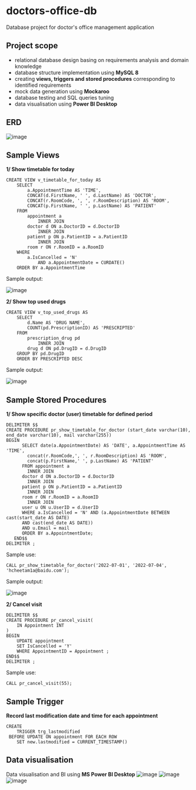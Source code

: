 # doctors-office-db
Database project for doctor's office management application

## Project scope 
  - relational database design basing on requirements analysis and domain knowledge  
  - database structure implementation using **MySQL 8**
  - creating **views, triggers and stored procedures** corresponding to identified requirements 
  - mock data generation using **Mockaroo** 
  - database testing and SQL queries tuning 
  - data visualisation using **Power BI Desktop** 

## ERD 
![image](https://user-images.githubusercontent.com/39102075/177207012-1fc6604d-cfaa-476a-923f-be68918836cd.png)

## Sample Views 
**1/ Show timetable for today**
```
CREATE VIEW v_timetable_for_today AS
    SELECT 
        a.AppointmentTime AS 'TIME',
        CONCAT(d.FirstName, ' ', d.LastName) AS 'DOCTOR',
        CONCAT(r.RoomCode, ', ', r.RoomDescription) AS 'ROOM',
        CONCAT(p.FirstName, ' ', p.LastName) AS 'PATIENT'
    FROM
        appointment a
            INNER JOIN
        doctor d ON a.DoctorID = d.DoctorID
            INNER JOIN
        patient p ON p.PatientID = a.PatientID
            INNER JOIN
        room r ON r.RoomID = a.RoomID
    WHERE
        a.IsCancelled = 'N'
            AND a.AppointmentDate = CURDATE()
    ORDER BY a.AppointmentTime
```
Sample output: 

![image](https://user-images.githubusercontent.com/39102075/177209826-a2acae95-8c7f-4005-8bfc-6d9485818921.png)

**2/ Show top used drugs**
```
CREATE VIEW v_top_used_drugs AS
    SELECT 
        d.Name AS 'DRUG NAME',
        COUNT(pd.PrescriptionID) AS 'PRESCRIPTED'
    FROM
        prescription_drug pd
            INNER JOIN
        drug d ON pd.DrugID = d.DrugID
    GROUP BY pd.DrugID
    ORDER BY PRESCRIPTED DESC
```
Sample output: 

![image](https://user-images.githubusercontent.com/39102075/177210469-056c208c-7745-48a8-ba7b-d6b1de28d1d0.png)

## Sample Stored Procedures
**1/ Show specific doctor (user) timetable for defined period**
```
DELIMITER $$
CREATE PROCEDURE pr_show_timetable_for_doctor (start_date varchar(10), end_date varchar(10), mail varchar(255))
BEGIN
      SELECT date(a.AppointmentDate) AS 'DATE', a.AppointmentTime AS 'TIME', 
        concat(r.RoomCode,', ', r.RoomDescription) AS 'ROOM',
        concat(p.FirstName,' ', p.LastName) AS 'PATIENT' 
      FROM appointment a 
        INNER JOIN 
      doctor d ON a.DoctorID = d.DoctorID
        INNER JOIN 
      patient p ON p.PatientID = a.PatientID
        INNER JOIN 
      room r ON r.RoomID = a.RoomID
        INNER JOIN 
      user u ON u.UserID = d.UserID
      WHERE a.IsCancelled = 'N' AND (a.AppointmentDate BETWEEN cast(start_date AS DATE) 
      AND cast(end_date AS DATE)) 
      AND u.Email = mail
      ORDER BY a.AppointmentDate;
   END$$
DELIMITER ;
```
Sample use: 
```
CALL pr_show_timetable_for_doctor('2022-07-01', '2022-07-04', 'hcheetam1a@baidu.com');
```
Sample output: 

![image](https://user-images.githubusercontent.com/39102075/177212094-6369ec03-2b93-4550-9054-b6d360616901.png)

**2/ Cancel visit**
```
DELIMITER $$
CREATE PROCEDURE pr_cancel_visit(
	IN Appointment INT
)
BEGIN
	UPDATE appointment
    SET IsCancelled = 'Y' 
    WHERE AppointmentID = Appointment ;
END$$
DELIMITER ;
```
Sample use: 
```
CALL pr_cancel_visit(55);
```

## Sample Trigger 
**Record last modification date and time for each appointment**
```
CREATE 
    TRIGGER trg_lastmodified
 BEFORE UPDATE ON appointment FOR EACH ROW 
    SET new.lastmodified = CURRENT_TIMESTAMP()
```
## Data visualisation 
Data visualisation and BI using **MS Power BI Desktop** 
![image](https://user-images.githubusercontent.com/39102075/177213460-c753ba94-0a51-4221-8541-79c77c31a30d.png)
![image](https://user-images.githubusercontent.com/39102075/177213501-6a13e799-4af9-4558-be2d-af473d3c239b.png)
![image](https://user-images.githubusercontent.com/39102075/177213518-6e5fde13-c24f-4144-91d6-ac597cc8f10b.png)






  
    




